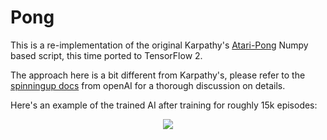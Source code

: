 # Pong

This is a re-implementation of the original Karpathy's [Atari-Pong](https://gist.github.com/karpathy/a4166c7fe253700972fcbc77e4ea32c5) Numpy based script, this time ported to TensorFlow 2.

The approach here is a bit different from Karpathy's, please refer to the [spinningup docs](https://spinningup.openai.com/en/latest/spinningup/rl_intro3.html#id8) from openAI for a thorough discussion on details.

Here's an example of the trained AI after training for roughly 15k episodes:

<p align="center">
  <img src="./pong.gif"
</p>
